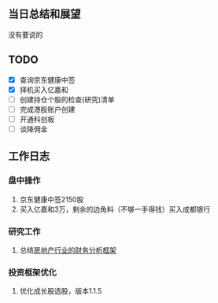 ## 当日总结和展望

没有要说的

## TODO

- [x] 查询京东健康中签
- [x] 择机买入亿嘉和
- [ ] 创建持仓个股的检查(研究)清单
- [ ] 完成港股账户创建
- [ ] 开通科创板
- [ ] 谈降佣金

## 工作日志

### 盘中操作

1. 京东健康中签2150股
2. 买入亿嘉和3万，剩余的边角料（不够一手得钱）买入成都银行

### 研究工作

1. 总结[房地产行业的财务分析框架](/{{config.base_url}}/基础知识/房地产行业财务分析.md)

### 投资框架优化

1. 优化成长股选股，版本1.1.5

